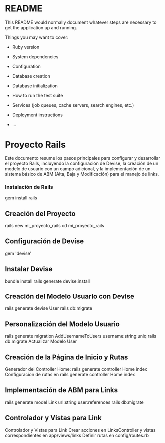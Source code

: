 # README

This README would normally document whatever steps are necessary to get the
application up and running.

Things you may want to cover:

- Ruby version

- System dependencies

- Configuration

- Database creation

- Database initialization

- How to run the test suite

- Services (job queues, cache servers, search engines, etc.)

- Deployment instructions

- ...

# Proyecto Rails

Este documento resume los pasos principales para configurar y desarrollar el proyecto Rails, incluyendo la configuración de Devise, la creación de un modelo de usuario con un campo adicional, y la implementación de un sistema básico de ABM (Alta, Baja y Modificación) para el manejo de links.

### Instalación de Rails

gem install rails

## Creación del Proyecto

rails new mi_proyecto_rails
cd mi_proyecto_rails

## Configuración de Devise

gem 'devise'

## Instalar Devise

bundle install
rails generate devise:install

## Creación del Modelo Usuario con Devise

rails generate devise User
rails db:migrate

## Personalización del Modelo Usuario

rails generate migration AddUsernameToUsers username:string:uniq
rails db:migrate
Actualizar Modelo User

## Creación de la Página de Inicio y Rutas

Generador del Controller Home:
rails generate controller Home index
Configuracion de rutas en rails generate controller Home index

## Implementación de ABM para Links

rails generate model Link url:string user:references
rails db:migrate

## Controlador y Vistas para Link

Controlador y Vistas para Link
Crear acciones en LinksController y vistas correspondientes en app/views/links
Definir rutas en config/routes.rb

```bash

```

